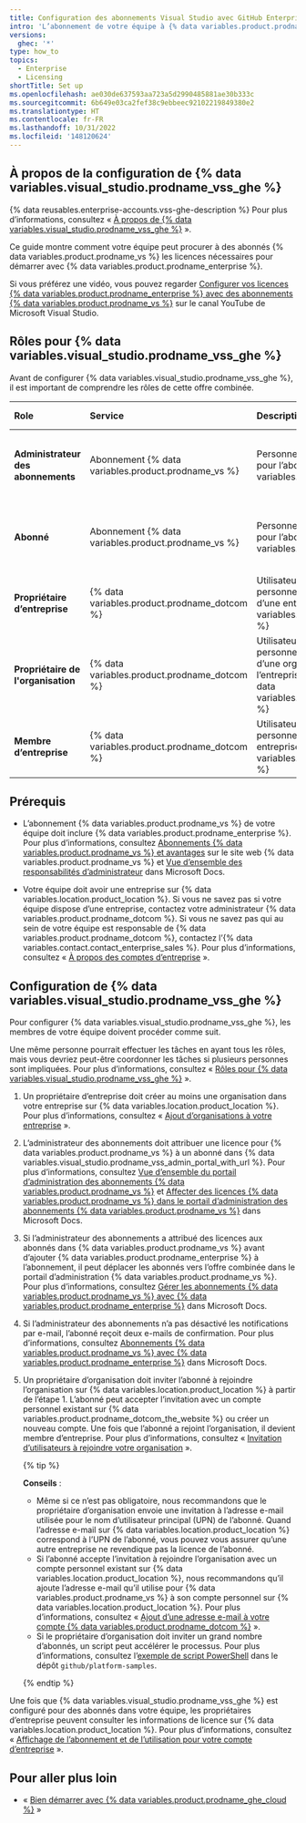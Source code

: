 ```yaml
---
title: Configuration des abonnements Visual Studio avec GitHub Enterprise
intro: 'L’abonnement de votre équipe à {% data variables.product.prodname_vs %} peut également fournir l’accès à {% data variables.product.prodname_enterprise %}.'
versions:
  ghec: '*'
type: how_to
topics:
  - Enterprise
  - Licensing
shortTitle: Set up
ms.openlocfilehash: ae030de637593aa723a5d2990485881ae30b333c
ms.sourcegitcommit: 6b649e03ca2fef38c9ebbeec92102219849380e2
ms.translationtype: HT
ms.contentlocale: fr-FR
ms.lasthandoff: 10/31/2022
ms.locfileid: '148120624'
---
```

## À propos de la configuration de {% data variables.visual_studio.prodname_vss_ghe %}

{% data reusables.enterprise-accounts.vss-ghe-description %} Pour plus d’informations, consultez « [À propos de {% data variables.visual_studio.prodname_vss_ghe %}](/billing/managing-licenses-for-visual-studio-subscriptions-with-github-enterprise/about-visual-studio-subscriptions-with-github-enterprise) ».

Ce guide montre comment votre équipe peut procurer à des abonnés {% data variables.product.prodname_vs %} les licences nécessaires pour démarrer avec {% data variables.product.prodname_enterprise %}.

Si vous préférez une vidéo, vous pouvez regarder [Configurer vos licences {% data variables.product.prodname_enterprise %} avec des abonnements {% data variables.product.prodname_vs %}](https://www.youtube.com/watch?v=P_zBgp_BE_I) sur le canal YouTube de Microsoft Visual Studio.

## Rôles pour {% data variables.visual_studio.prodname_vss_ghe %}

Avant de configurer {% data variables.visual_studio.prodname_vss_ghe %}, il est important de comprendre les rôles de cette offre combinée.

| Role | Service | Description | Informations complémentaires |
| :- | :- | :- | :- |
| **Administrateur des abonnements** | Abonnement {% data variables.product.prodname_vs %} | Personne qui affecte des licences pour l’abonnement {% data variables.product.prodname_vs %} | [Vue d’ensemble des responsabilités d’administrateur](https://docs.microsoft.com/en-us/visualstudio/subscriptions/admin-responsibilities) dans Microsoft Docs |
| **Abonné** | Abonnement {% data variables.product.prodname_vs %} | Personne qui utilise une licence pour l’abonnement {% data variables.product.prodname_vs %} | [Documentation sur les Abonnements Visual Studio](https://docs.microsoft.com/en-us/visualstudio/subscriptions/) dans Microsoft Docs |
| **Propriétaire d’entreprise** | {% data variables.product.prodname_dotcom %} | Utilisateur disposant d’un compte personnel qui est administrateur d’une entreprise sur {% data variables.location.product_location %} | « [Rôles dans une entreprise](/admin/user-management/managing-users-in-your-enterprise/roles-in-an-enterprise#enterprise-owner) » |
| **Propriétaire de l'organisation** | {% data variables.product.prodname_dotcom %} | Utilisateur disposant d’un compte personnel qui est propriétaire d’une organisation dans l’entreprise de votre équipe sur {% data variables.location.product_location %} | « [Rôles dans une organisation](/organizations/managing-peoples-access-to-your-organization-with-roles/roles-in-an-organization#organization-owners) » |
| **Membre d’entreprise** | {% data variables.product.prodname_dotcom %} | Utilisateur disposant d’un compte personnel qui est membre d’une entreprise sur {% data variables.location.product_location %} | « [Rôles dans une entreprise](/admin/user-management/managing-users-in-your-enterprise/roles-in-an-enterprise#enterprise-members) »  |

## Prérequis

- L’abonnement {% data variables.product.prodname_vs %} de votre équipe doit inclure {% data variables.product.prodname_enterprise %}. Pour plus d’informations, consultez [Abonnements {% data variables.product.prodname_vs %} et avantages](https://visualstudio.microsoft.com/subscriptions/) sur le site web {% data variables.product.prodname_vs %} et [Vue d’ensemble des responsabilités d’administrateur](https://docs.microsoft.com/en-us/visualstudio/subscriptions/admin-responsibilities) dans Microsoft Docs.
 
 - Votre équipe doit avoir une entreprise sur {% data variables.location.product_location %}. Si vous ne savez pas si votre équipe dispose d’une entreprise, contactez votre administrateur {% data variables.product.prodname_dotcom %}. Si vous ne savez pas qui au sein de votre équipe est responsable de {% data variables.product.prodname_dotcom %}, contactez l’{% data variables.contact.contact_enterprise_sales %}. Pour plus d’informations, consultez « [À propos des comptes d’entreprise](/admin/overview/about-enterprise-accounts) ».

## Configuration de {% data variables.visual_studio.prodname_vss_ghe %}

Pour configurer {% data variables.visual_studio.prodname_vss_ghe %}, les membres de votre équipe doivent procéder comme suit.

Une même personne pourrait effectuer les tâches en ayant tous les rôles, mais vous devriez peut-être coordonner les tâches si plusieurs personnes sont impliquées. Pour plus d’informations, consultez « [Rôles pour {% data variables.visual_studio.prodname_vss_ghe %}](#roles-for-visual-studio-subscriptions-with-github-enterprise) ».

1. Un propriétaire d’entreprise doit créer au moins une organisation dans votre entreprise sur {% data variables.location.product_location %}. Pour plus d’informations, consultez « [Ajout d’organisations à votre entreprise](/admin/user-management/managing-organizations-in-your-enterprise/adding-organizations-to-your-enterprise) ».

1. L’administrateur des abonnements doit attribuer une licence pour {% data variables.product.prodname_vs %} à un abonné dans {% data variables.visual_studio.prodname_vss_admin_portal_with_url %}. Pour plus d’informations, consultez [Vue d’ensemble du portail d’administration des abonnements {% data variables.product.prodname_vs %}](https://docs.microsoft.com/en-us/visualstudio/subscriptions/using-admin-portal) et [Affecter des licences {% data variables.product.prodname_vs %} dans le portail d’administration des abonnements {% data variables.product.prodname_vs %}](https://docs.microsoft.com/en-us/visualstudio/subscriptions/assign-license) dans Microsoft Docs.

1. Si l’administrateur des abonnements a attribué des licences aux abonnés dans {% data variables.product.prodname_vs %} avant d’ajouter {% data variables.product.prodname_enterprise %} à l’abonnement, il peut déplacer les abonnés vers l’offre combinée dans le portail d’administration {% data variables.product.prodname_vs %}. Pour plus d’informations, consultez [Gérer les abonnements {% data variables.product.prodname_vs %} avec {% data variables.product.prodname_enterprise %}](https://docs.microsoft.com/en-us/visualstudio/subscriptions/assign-github#moving-to-visual-studio-with-github-enterprise) dans Microsoft Docs.

1. Si l’administrateur des abonnements n’a pas désactivé les notifications par e-mail, l’abonné reçoit deux e-mails de confirmation. Pour plus d’informations, consultez [Abonnements {% data variables.product.prodname_vs %} avec {% data variables.product.prodname_enterprise %}](https://docs.microsoft.com/en-us/visualstudio/subscriptions/access-github#what-is-the-visual-studio-subscription-with-github-enterprise-setup-process) dans Microsoft Docs.

1. Un propriétaire d’organisation doit inviter l’abonné à rejoindre l’organisation sur {% data variables.location.product_location %} à partir de l’étape 1. L’abonné peut accepter l’invitation avec un compte personnel existant sur {% data variables.product.prodname_dotcom_the_website %} ou créer un nouveau compte. Une fois que l’abonné a rejoint l’organisation, il devient membre d’entreprise. Pour plus d’informations, consultez « [Invitation d’utilisateurs à rejoindre votre organisation](/organizations/managing-membership-in-your-organization/inviting-users-to-join-your-organization) ».

   {% tip %}

   **Conseils** :

   - Même si ce n’est pas obligatoire, nous recommandons que le propriétaire d’organisation envoie une invitation à l’adresse e-mail utilisée pour le nom d’utilisateur principal (UPN) de l’abonné. Quand l’adresse e-mail sur {% data variables.location.product_location %} correspond à l’UPN de l’abonné, vous pouvez vous assurer qu’une autre entreprise ne revendique pas la licence de l’abonné.
   - Si l’abonné accepte l’invitation à rejoindre l’organisation avec un compte personnel existant sur {% data variables.location.product_location %}, nous recommandons qu’il ajoute l’adresse e-mail qu’il utilise pour {% data variables.product.prodname_vs %} à son compte personnel sur {% data variables.location.product_location %}. Pour plus d’informations, consultez « [Ajout d’une adresse e-mail à votre compte {% data variables.product.prodname_dotcom %}](/account-and-profile/setting-up-and-managing-your-personal-account-on-github/managing-email-preferences/adding-an-email-address-to-your-github-account) ».
   - Si le propriétaire d’organisation doit inviter un grand nombre d’abonnés, un script peut accélérer le processus. Pour plus d’informations, consultez l’[exemple de script PowerShell](https://github.com/github/platform-samples/blob/master/api/powershell/invite_members_to_org.ps1) dans le dépôt `github/platform-samples`.

    {% endtip %}

Une fois que {% data variables.visual_studio.prodname_vss_ghe %} est configuré pour des abonnés dans votre équipe, les propriétaires d’entreprise peuvent consulter les informations de licence sur {% data variables.location.product_location %}. Pour plus d’informations, consultez « [Affichage de l’abonnement et de l’utilisation pour votre compte d’entreprise](/billing/managing-billing-for-your-github-account/viewing-the-subscription-and-usage-for-your-enterprise-account) ».

## Pour aller plus loin

- « [Bien démarrer avec {% data variables.product.prodname_ghe_cloud %}](/get-started/onboarding/getting-started-with-github-enterprise-cloud) »
